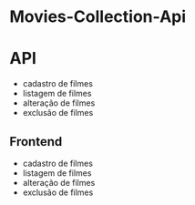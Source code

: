 # Movies-Collection-Api

# API
* cadastro de filmes
* listagem de filmes
* alteração de filmes
* exclusão de filmes

## Frontend
* cadastro de filmes
* listagem de filmes
* alteração de filmes
* exclusão de filmes
